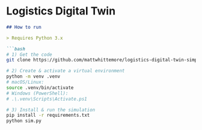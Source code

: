 # Logistics Digital Twin

```markdown
## How to run

> Requires Python 3.x

```bash
# 1) Get the code
git clone https://github.com/mattwhittemore/logistics-digital-twin-simpy.git && cd logistics-digital-twin-simpy

# 2) Create & activate a virtual environment
python -m venv .venv
# macOS/Linux:
source .venv/bin/activate
# Windows (PowerShell):
# .\.venv\Scripts\Activate.ps1

# 3) Install & run the simulation
pip install -r requirements.txt
python sim.py
